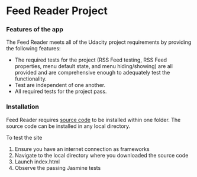 # Feed Reader Project

### Features of the app

The Feed Reader meets all of the Udacity project requirements by providing the following features:
* The required tests for the project (RSS Feed testing, RSS Feed properties, menu default state, and menu hiding/showing) are all provided and are comprehensive enough to adequately test the functionality.
* Test are independent of one another.
* All required tests for the project pass.

### Installation

Feed Reader requires [source code](https://github.com/alexagran/frontend-nanodegree-feedreader) to be installed within one folder. The source code can be installed in any local directory. 

To test the site
1. Ensure you have an internet connection as frameworks
1. Navigate to the local directory where you downloaded the source code
1. Launch index.html
1. Observe the passing Jasmine tests
